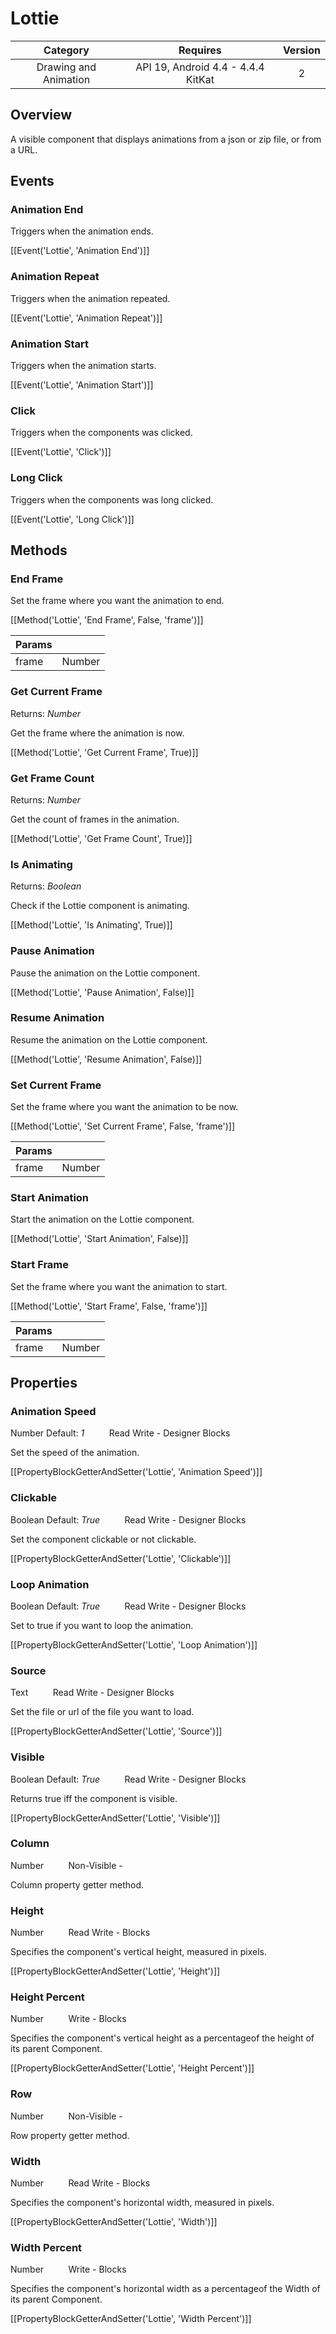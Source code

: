# Lottie

| Category | Requires | Version |
|:--------:|:-------:|:--------:|
|Drawing and Animation|API 19, Android 4.4 - 4.4.4 KitKat|2|

## Overview

A visible component that displays animations from a json or zip file, or from a URL.

## Events

### Animation End

Triggers when the animation ends.

[[Event('Lottie', 'Animation End')]]

### Animation Repeat

Triggers when the animation repeated.

[[Event('Lottie', 'Animation Repeat')]]

### Animation Start

Triggers when the animation starts.

[[Event('Lottie', 'Animation Start')]]

### Click

Triggers when the components was clicked.

[[Event('Lottie', 'Click')]]

### Long Click

Triggers when the components was long clicked.

[[Event('Lottie', 'Long Click')]]

## Methods

### End Frame

Set the frame where you want the animation to end.

[[Method('Lottie', 'End Frame', False, 'frame')]]

| Params | []() |
|--------|------|
|frame|<span class="chip chip-number">Number</span>|


### Get Current Frame

<span class="chip chip-number">Returns: <i>Number</i></span> 

Get the frame where the animation is now.

[[Method('Lottie', 'Get Current Frame', True)]]

### Get Frame Count

<span class="chip chip-number">Returns: <i>Number</i></span> 

Get the count of frames in the animation.

[[Method('Lottie', 'Get Frame Count', True)]]

### Is Animating

<span class="chip chip-boolean">Returns: <i>Boolean</i></span> 

Check if the Lottie component is animating.

[[Method('Lottie', 'Is Animating', True)]]

### Pause Animation

Pause the animation on the Lottie component.

[[Method('Lottie', 'Pause Animation', False)]]

### Resume Animation

Resume the animation on the Lottie component.

[[Method('Lottie', 'Resume Animation', False)]]

### Set Current Frame

Set the frame where you want the animation to be now.

[[Method('Lottie', 'Set Current Frame', False, 'frame')]]

| Params | []() |
|--------|------|
|frame|<span class="chip chip-number">Number</span>|


### Start Animation

Start the animation on the Lottie component.

[[Method('Lottie', 'Start Animation', False)]]

### Start Frame

Set the frame where you want the animation to start.

[[Method('Lottie', 'Start Frame', False, 'frame')]]

| Params | []() |
|--------|------|
|frame|<span class="chip chip-number">Number</span>|


## Properties

### Animation Speed

<span class="chip chip-number">Number</span> <span class="chip chip-number">Default: <i>1</i></span>&nbsp;&nbsp;&nbsp;&nbsp;&nbsp;&nbsp;&nbsp;&nbsp;&nbsp;&nbsp;<span class="chip chip-rw">Read</span> <span class="chip chip-rw">Write</span> - <span class="chip chip-bd">Designer</span> <span class="chip chip-bd">Blocks</span> 

Set the speed of the animation.

[[PropertyBlockGetterAndSetter('Lottie', 'Animation Speed')]]

### Clickable

<span class="chip chip-boolean">Boolean</span> <span class="chip chip-boolean">Default: <i>True</i></span>&nbsp;&nbsp;&nbsp;&nbsp;&nbsp;&nbsp;&nbsp;&nbsp;&nbsp;&nbsp;<span class="chip chip-rw">Read</span> <span class="chip chip-rw">Write</span> - <span class="chip chip-bd">Designer</span> <span class="chip chip-bd">Blocks</span> 

Set the component clickable or not clickable.

[[PropertyBlockGetterAndSetter('Lottie', 'Clickable')]]

### Loop Animation

<span class="chip chip-boolean">Boolean</span> <span class="chip chip-boolean">Default: <i>True</i></span>&nbsp;&nbsp;&nbsp;&nbsp;&nbsp;&nbsp;&nbsp;&nbsp;&nbsp;&nbsp;<span class="chip chip-rw">Read</span> <span class="chip chip-rw">Write</span> - <span class="chip chip-bd">Designer</span> <span class="chip chip-bd">Blocks</span> 

Set to true if you want to loop the animation.

[[PropertyBlockGetterAndSetter('Lottie', 'Loop Animation')]]

### Source

<span class="chip chip-text">Text</span>&nbsp;&nbsp;&nbsp;&nbsp;&nbsp;&nbsp;&nbsp;&nbsp;&nbsp;&nbsp;<span class="chip chip-rw">Read</span> <span class="chip chip-rw">Write</span> - <span class="chip chip-bd">Designer</span> <span class="chip chip-bd">Blocks</span> 

Set the file or url of the file you want to load.

[[PropertyBlockGetterAndSetter('Lottie', 'Source')]]

### Visible

<span class="chip chip-boolean">Boolean</span> <span class="chip chip-boolean">Default: <i>True</i></span>&nbsp;&nbsp;&nbsp;&nbsp;&nbsp;&nbsp;&nbsp;&nbsp;&nbsp;&nbsp;<span class="chip chip-rw">Read</span> <span class="chip chip-rw">Write</span> - <span class="chip chip-bd">Designer</span> <span class="chip chip-bd">Blocks</span> 

Returns true iff the component is visible.

[[PropertyBlockGetterAndSetter('Lottie', 'Visible')]]

### Column

<span class="chip chip-number">Number</span>&nbsp;&nbsp;&nbsp;&nbsp;&nbsp;&nbsp;&nbsp;&nbsp;&nbsp;&nbsp;<span class="chip chip-rw">Non-Visible</span> - 

Column property getter method.

### Height

<span class="chip chip-number">Number</span>&nbsp;&nbsp;&nbsp;&nbsp;&nbsp;&nbsp;&nbsp;&nbsp;&nbsp;&nbsp;<span class="chip chip-rw">Read</span> <span class="chip chip-rw">Write</span> - <span class="chip chip-bd">Blocks</span> 

Specifies the component's vertical height, measured in pixels.

[[PropertyBlockGetterAndSetter('Lottie', 'Height')]]

### Height Percent

<span class="chip chip-number">Number</span>&nbsp;&nbsp;&nbsp;&nbsp;&nbsp;&nbsp;&nbsp;&nbsp;&nbsp;&nbsp;<span class="chip chip-rw">Write</span> - <span class="chip chip-bd">Blocks</span> 

Specifies the component's vertical height as a percentageof the height of its parent Component.

[[PropertyBlockGetterAndSetter('Lottie', 'Height Percent')]]

### Row

<span class="chip chip-number">Number</span>&nbsp;&nbsp;&nbsp;&nbsp;&nbsp;&nbsp;&nbsp;&nbsp;&nbsp;&nbsp;<span class="chip chip-rw">Non-Visible</span> - 

Row property getter method.

### Width

<span class="chip chip-number">Number</span>&nbsp;&nbsp;&nbsp;&nbsp;&nbsp;&nbsp;&nbsp;&nbsp;&nbsp;&nbsp;<span class="chip chip-rw">Read</span> <span class="chip chip-rw">Write</span> - <span class="chip chip-bd">Blocks</span> 

Specifies the component's horizontal width, measured in pixels.

[[PropertyBlockGetterAndSetter('Lottie', 'Width')]]

### Width Percent

<span class="chip chip-number">Number</span>&nbsp;&nbsp;&nbsp;&nbsp;&nbsp;&nbsp;&nbsp;&nbsp;&nbsp;&nbsp;<span class="chip chip-rw">Write</span> - <span class="chip chip-bd">Blocks</span> 

Specifies the component's horizontal width as a percentageof the Width of its parent Component.

[[PropertyBlockGetterAndSetter('Lottie', 'Width Percent')]]